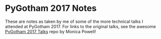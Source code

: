# PyGotham 2017 Notes

These are notes as taken by me of some of the more technical talks I attended at PyGotham 2017. For links to the
original talks, see the awesome [PyGotham 2017 Talks](https://github.com/M0nica/PyGotham-2017-Talks) repo by
Monica Powell!
